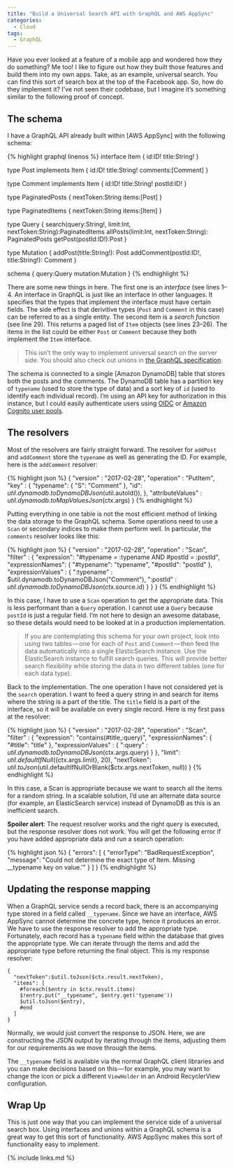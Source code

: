 ```yaml
---
title: "Build a Universal Search API with GraphQL and AWS AppSync"
categories:
  - Cloud
tags:
  - GraphQL
---
```


Have you ever looked at a feature of a mobile app and wondered how they do something? Me too! I like to figure out how they built those features and build them into my own apps. Take, as an example, universal search. You can find this sort of search box at the top of the Facebook app. So, how do they implement it? I’ve not seen their codebase, but I imagine it’s something similar to the following proof of concept.

## The schema

I have a GraphQL API already built within [AWS AppSync] with the following schema:

{% highlight graphql linenos %}
interface Item {
  id:ID!
  title:String!
}

type Post implements Item {
  id:ID!
  title:String!
  comments:[Comment]
}

type Comment implements Item {
  id:ID!
  title:String!
  postId:ID!
}

type PaginatedPosts {
  nextToken:String
  items:[Post]
}

type PaginatedItems {
  nextToken:String
  items:[Item]
}

type Query {
  search(query:String!, limit:Int, nextToken:String):PaginatedItems
  allPosts(limit:Int, nextToken:String): PaginatedPosts
  getPost(postId:ID!):Post
}

type Mutation {
  addPost(title:String!): Post
  addComment(postId:ID!, title:String!): Comment
}

schema {
  query:Query
  mutation:Mutation
}
{% endhighlight %}

There are some new things in here. The first one is an _interface_ (see lines 1–4. An interface in GraphQL is just like an interface in other languages. It specifies that the types that implement the interface must have certain fields. The side effect is that derivitive types (`Post` and `Comment` in this case) can be referred to as a single entity. The second item is a _search function_ (see line 29). This returns a paged list of `Item` objects (see lines 23–26). The items in the list could be either `Post` or `Comment` because they both implement the `Item` interface.

> This isn’t the only way to implement universal search on the server side. You should also check out unions in [the GraphQL specification](https://graphql.org/learn/schema/#union-types).

The schema is connected to a single [Amazon DynamoDB] table that stores both the posts and the comments. The DynamoDB table has a partition key of `typename` (used to store the type of data) and a sort key of `id` (used to identify each individual record). I’m using an API key for authorization in this instance, but I could easily authenticate users using [OIDC](https://docs.aws.amazon.com/appsync/latest/devguide/security.html#openid-connect-authorization) or [Amazon Cognito user pools](https://aws.amazon.com/cognito).

## The resolvers

Most of the resolvers are fairly straight forward. The resolver for `addPost` and `addComment` store the `typename` as well as generating the ID. For example, here is the `addComment` resolver:

{% highlight json %}
{
    "version" : "2017-02-28",
    "operation" : "PutItem",
    "key" : {
     "typename": { "S": "Comment" },
        "id": $util.dynamodb.toDynamoDBJson($util.autoId()),
    },
    "attributeValues" : $util.dynamodb.toMapValuesJson($ctx.args)
}
{% endhighlight %}

Putting everything in one table is not the most efficient method of linking the data storage to the GraphQL schema. Some operations need to use a `Scan` or secondary indices to make them perform well. In particular, the `comments` resolver looks like this:

{% highlight json %}
{
    "version" : "2017-02-28",
    "operation" : "Scan",
    "filter" : {
        "expression": "#typename = :typename AND #postId = :postId",
        "expressionNames": {
          "#typename": "typename",
          "#postId": "postId"
        },
        "expressionValues" : {
          ":typename" : $util.dynamodb.toDynamoDBJson("Comment"),
          ":postId" : $util.dynamodb.toDynamoDBJson($ctx.source.id)
        }
    }
}
{% endhighlight %}

In this case, I have to use a `Scan` operation to get the appropriate data. This is less performant than a `Query` operation. I cannot use a `Query` because `postId` is just a regular field. I’m not here to design an awesome database, so these details would need to be looked at in a production implementation.

> If you are contemplating this schema for your own project, look into using two tables — one for each of `Post` and `Comment` — then feed the data automatically into a single ElasticSearch instance. Use the ElasticSearch instance to fulfill search queries. This will provide better search flexibility while storing the data in two different tables (one for each data type).

Back to the implementation. The one operation I have not considered yet is the `search` operation. I want to feed a query string in and search for items where the string is a part of the title. The `title` field is a part of the interface, so it will be available on every single record. Here is my first pass at the resolver:

{% highlight json %}
{
    "version" : "2017-02-28",
    "operation" : "Scan",
    "filter" : {
        "expression": "contains(#title,:query)",
       "expressionNames": {
         "#title": "title"
        },
        "expressionValues" : {
            ":query" : $util.dynamodb.toDynamoDBJson($ctx.args.query)
        }
    },
    "limit": $util.defaultIfNull(${ctx.args.limit}, 20),
    "nextToken": $util.toJson($util.defaultIfNullOrBlank($ctx.args.nextToken, null))
}
{% endhighlight %}

In this case, a Scan is appropriate because we want to search all the items for a random string. In a scalable solution, I’d use an alternate data source (for example, an ElasticSearch service) instead of DynamoDB as this is an inefficient search.

**Spoiler alert**: The request resolver works and the right query is executed, but the response resolver does not work. You will get the following error if you have added appropriate data and run a search operation:

{% highlight json %}
{
  "errors": [
    {
      "errorType": "BadRequestException",
      "message": "Could not determine the exact type of Item. Missing __typename key on value.'"
    }
  ]
}
{% endhighlight %}

## Updating the response mapping

When a GraphQL service sends a record back, there is an accompanying type stored in a field called `__typename`. Since we have an interface, AWS AppSync cannot determine the concrete type, hence it produces an error. We have to use the response resolver to add the appropriate type. Fortunately, each record has a `typename` field within the database that gives the appropriate type. We can iterate through the items and add the appropriate type before returning the final object. This is my response resolver:

```
{
  "nextToken":$util.toJson($ctx.result.nextToken),
  "items": [
    #foreach($entry in $ctx.result.items)
    $!entry.put("__typename", $entry.get('typename'))
    $util.toJson($entry),
    #end
  ]
}
```

Normally, we would just convert the response to JSON. Here, we are constructing the JSON output by iterating through the items, adjusting them for our requirements as we move through the items.

The `__typename` field is available via the normal GraphQL client libraries and you can make decisions based on this — for example, you may want to change the icon or pick a different `ViewHolder` in an Android RecyclerView configuration.

## Wrap Up

This is just one way that you can implement the service side of a universal search box. Using interfaces and unions within a GraphQL schema is a great way to get this sort of functionality. AWS AppSync makes this sort of functionality easy to implement.

{% include links.md %}

